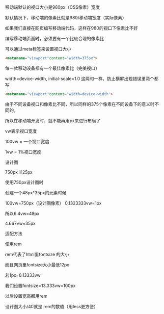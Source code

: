 移动端默认的视口大小是980px（CSS像素）宽度

默认情况下，移动端的像素比就是980/移动端宽度（实际像素）

如果我们直接在网页编写移动端代码，这样在980的视口下像素比不好

编写移动端页面时，必须要有一个比较合理的像素比



可以通过meta标签来设置视口大小

```html
<metaname="viewport"content="width=375px">
```

每一款移动设备都有一个最佳像素比（完美视口）

width=device-width, initial-scale=1.0 这两句一样，防止横屏出现错误里两个都写

```html
<metaname="viewport"content="width=device-width">
```

 

由于不同设备视口和像素比不同，所以同样的375个像素在不同设备下的意义时不同的，

所以在移动端开发时，就不能再用px来进行布局了

 

vw表示视口宽度

100vw = 一个视口宽度

1vw = 1%视口宽度

 

设计图

 750px 1125px

 

使用750px设计图时

创建一个48px*35px的元素时候

100vw=750px（设计图像素） 0.1333333vw=1px

所以6.4vw=48px

4.667vw=35px

 

 

适配方法

使用rem

rem代表了html里fontsize 的大小

而且网页里fontsize大小最低12px

若1px=0.13333vw

我们设置fontsize=13.333vw=100px

以后设置宽高都用rem

设计图大小/40就是 rem的数值（用less更方便）